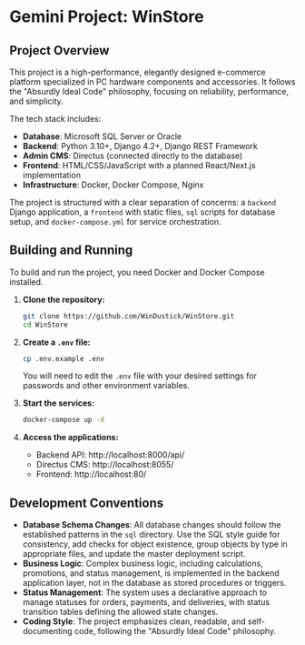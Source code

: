 # Gemini Project: WinStore

## Project Overview

This project is a high-performance, elegantly designed e-commerce platform specialized in PC hardware components and accessories. It follows the "Absurdly Ideal Code" philosophy, focusing on reliability, performance, and simplicity.

The tech stack includes:

*   **Database**: Microsoft SQL Server or Oracle
*   **Backend**: Python 3.10+, Django 4.2+, Django REST Framework
*   **Admin CMS**: Directus (connected directly to the database)
*   **Frontend**: HTML/CSS/JavaScript with a planned React/Next.js implementation
*   **Infrastructure**: Docker, Docker Compose, Nginx

The project is structured with a clear separation of concerns: a `backend` Django application, a `frontend` with static files, `sql` scripts for database setup, and `docker-compose.yml` for service orchestration.

## Building and Running

To build and run the project, you need Docker and Docker Compose installed.

1.  **Clone the repository:**
    ```bash
    git clone https://github.com/WinDustick/WinStore.git
    cd WinStore
    ```

2.  **Create a `.env` file:**
    ```bash
    cp .env.example .env
    ```
    You will need to edit the `.env` file with your desired settings for passwords and other environment variables.

3.  **Start the services:**
    ```bash
    docker-compose up -d
    ```

4.  **Access the applications:**
    *   Backend API: http://localhost:8000/api/
    *   Directus CMS: http://localhost:8055/
    *   Frontend: http://localhost:80/

## Development Conventions

*   **Database Schema Changes**: All database changes should follow the established patterns in the `sql` directory. Use the SQL style guide for consistency, add checks for object existence, group objects by type in appropriate files, and update the master deployment script.
*   **Business Logic**: Complex business logic, including calculations, promotions, and status management, is implemented in the backend application layer, not in the database as stored procedures or triggers.
*   **Status Management**: The system uses a declarative approach to manage statuses for orders, payments, and deliveries, with status transition tables defining the allowed state changes.
*   **Coding Style**: The project emphasizes clean, readable, and self-documenting code, following the "Absurdly Ideal Code" philosophy.
